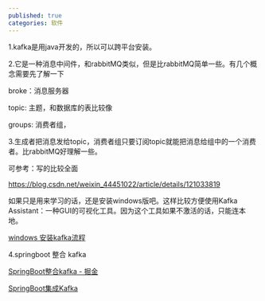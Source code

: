 ```yaml
---
published: true
categories: 软件
---
```

1.kafka是用java开发的，所以可以跨平台安装。

2.它是一种消息中间件，和rabbitMQ类似，但是比rabbitMQ简单一些。有几个概念需要先了解一下

broke：消息服务器

topic: 主题，和数据库的表比较像

groups: 消费者组，

3.生成者把消息发给topic，消费者组只要订阅topic就能把消息给组中的一个消费者。比rabbitMQ好理解一些。

可参考：写的比较全面

https://blog.csdn.net/weixin_44451022/article/details/121033819

如果只是用来学习的话，还是安装windows版吧。这样比较方便使用Kafka Assistant：一种GUI的可视化工具。因为这个工具如果不激活的话，只能连本地。

[windows 安装kafka流程](https://blog.csdn.net/weixin_44623450/article/details/126481448)

4.springboot 整合 kafka

[SpringBoot整合kafka - 掘金](https://juejin.cn/post/7028149679976251422)

[SpringBoot集成Kafka](https://www.jianshu.com/p/fac095b49cc1)